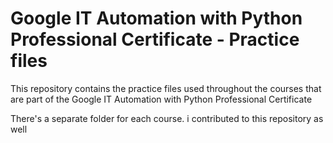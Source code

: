 # Google IT Automation with Python Professional Certificate - Practice files

This repository contains the practice files used throughout the courses that are
part of the Google IT Automation with Python Professional Certificate

There's a separate folder for each course.
i contributed to this repository as well
